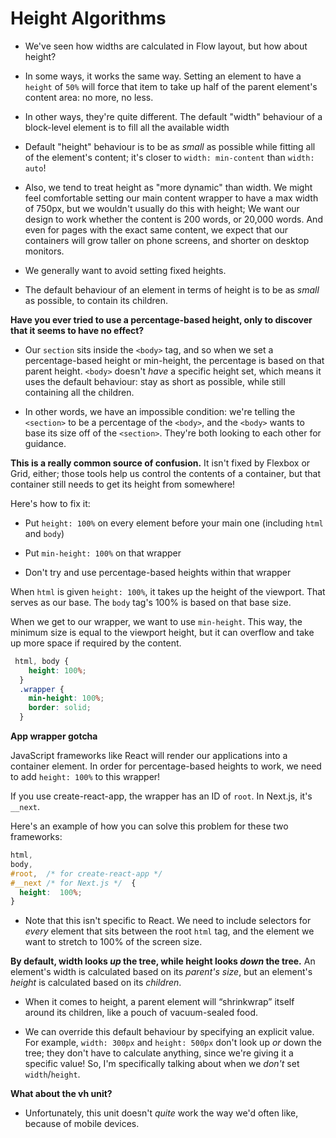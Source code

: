 # Height Algorithms

- We've seen how widths are calculated in Flow layout, but how about height?

- In some ways, it works the same way. Setting an element to have a  `height`  of  `50%`  will force that item to take up half of the parent element's content area: no more, no less.

- In other ways, they're quite different. The default "width" behaviour of a block-level element is to fill all the available width

-  Default "height" behaviour is to be as  _small_  as possible while fitting all of the element's content; it's closer to  `width: min-content`  than  `width: auto`!

- Also, we tend to treat height as "more dynamic" than width. We might feel comfortable setting our main content wrapper to have a max width of 750px, but we wouldn't usually do this with height; We want our design to work whether the content is 200 words, or 20,000 words. And even for pages with the exact same content, we expect that our containers will grow taller on phone screens, and shorter on desktop monitors.

- We generally want to avoid setting fixed heights.

- The default behaviour of an element in terms of height is to be as _small_ as possible, to contain its children.

**Have you ever tried to use a percentage-based height, only to discover that it seems to have no effect?**

- Our  `section`  sits inside the  `<body>`  tag, and so when we set a percentage-based height or min-height, the percentage is based on that parent height.  `<body>`  doesn't  _have_  a specific height set, which means it uses the default behaviour: stay as short as possible, while still containing all the children.

- In other words, we have an impossible condition: we're telling the  `<section>`  to be a percentage of the  `<body>`, and the  `<body>`  wants to base its size off of the  `<section>`. They're both looking to each other for guidance.

**This is a really common source of confusion.**  It isn't fixed by Flexbox or Grid, either; those tools help us control the contents of a container, but that container still needs to get its height from somewhere!

Here's how to fix it:

-   Put  `height: 100%`  on every element before your main one (including  `html`  and  `body`)
    
-   Put  `min-height: 100%`  on that wrapper
    
-   Don't try and use percentage-based heights within that wrapper
    
When  `html`  is given  `height: 100%`, it takes up the height of the viewport. That serves as our base. The  `body`  tag's 100% is based on that base size.

When we get to our wrapper, we want to use  `min-height`. This way, the minimum size is equal to the viewport height, but it can overflow and take up more space if required by the content.

```css
 html, body {
    height: 100%;
  }
  .wrapper {
    min-height: 100%;
    border: solid;
  }
```

**App wrapper gotcha**

JavaScript frameworks like React will render our applications into a container element. In order for percentage-based heights to work, we need to add  `height: 100%`  to this wrapper!

If you use create-react-app, the wrapper has an ID of  `root`. In Next.js, it's  `__next`.

Here's an example of how you can solve this problem for these two frameworks:
```css
html,
body,
#root,  /* for create-react-app */
#__next /* for Next.js */  {
  height:  100%;
}
```
- Note that this isn't specific to React. We need to include selectors for _every_ element that sits between the root `html` tag, and the element we want to stretch to 100% of the screen size.

**By default, width looks  _up_  the tree, while height looks  _down_  the tree.** An element's width is calculated based on its _parent's size_, but an element's _height_ is calculated based on its _children_.

- When it comes to height, a parent element will “shrinkwrap” itself around its children, like a pouch of vacuum-sealed food.

- We can override this default behaviour by specifying an explicit value. For example,  `width: 300px`  and  `height: 500px`  don't look up  _or_  down the tree; they don't have to calculate anything, since we're giving it a specific value! So, I'm specifically talking about when we  _don't_  set  `width`/`height`.


**What about the vh unit?**
- Unfortunately, this unit doesn't  _quite_  work the way we'd often like, because of mobile devices.